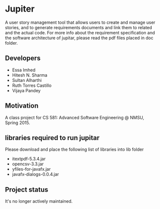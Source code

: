 # Jupiter
A user story management tool that allows users to create and manage user stories, and to generate requirements documents and link them to related and the actual code. For more info about the requirement specification and the software architecture of jupitar, please read the pdf files placed in doc folder.
## Developers
- Essa Imhed
- Hitesh N. Sharma
- Sultan Alharthi
- Ruth Torres Castillo
- Vijaya Pandey
## Motivation
A class project for CS 581: Advanced Software Engineering @ NMSU, Spring 2015.
## libraries required to run jupitar
Please download and place the following list of libraries into lib folder
- itextpdf-5.3.4.jar
- opencsv-3.3.jar
- yfiles-for-javafx.jar
- javafx-dialogs-0.0.4.jar
## Project status
It's no longer actively maintained.


